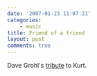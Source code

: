 ```yaml
---
date: '2007-01-23 11:07:21'
categories:
    - music
title: Friend of a friend
layout: post
comments: true
---
```

Dave Grohl's [tribute](http://www.youtube.com/watch?v=E9LwNq4UtXk) to Kurt.
